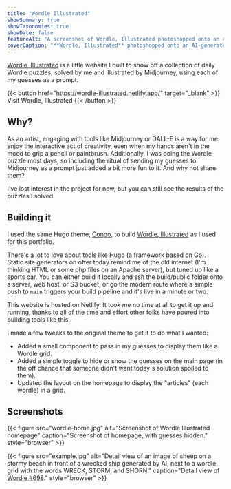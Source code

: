 ```yaml
---
title: "Wordle Illustrated"
showSummary: true
showTaxonomies: true
showDate: false
featureAlt: "A screenshot of Wordle, Illustrated photoshopped onto an AI-generated image of a dirty old laptop"
coverCaption: "**Wordle, Illustrated** photoshopped onto an AI-generated image of a dirty old laptop"
---
```


[Wordle, Illustrated](https://wordle-illustrated.netlify.app/) is a little website I built to show off a collection of daily Wordle puzzles, solved by me and illustrated by Midjourney, using each of my guesses as a prompt.

{{< button href="https://wordle-illustrated.netlify.app/" target="_blank" >}}
Visit Wordle, Illustrated
{{< /button >}}

## Why?

As an artist, engaging with tools like Midjourney or DALL-E is a way for me enjoy the interactive act of creativity, even when my hands aren't in the mood to grip a pencil or paintbrush. Additionally, I was doing the Wordle puzzle most days, so including the ritual of sending my guesses to Midjourney as a prompt just added a bit more fun to it. And why not share them?

I've lost interest in the project for now, but you can still see the results of the puzzles I solved.

## Building it

I used the same Hugo theme, [Congo](https://github.com/jpanther/congo), to build [Wordle, Illustrated](https://wordle-illustrated.netlify.app/) as I used for this portfolio.

There's a lot to love about tools like Hugo (a framework based on Go). Static site generators on offer today remind me of the old internet (I'm thinking HTML or some php files on an Apache server), but tuned up like a sports car. You can either build it locally and ssh the build/public folder onto a server, web host, or S3 bucket, or go the modern route where a simple push to `main` triggers your build pipeline and it's live in a minute or two.

This website is hosted on Netlify. It took _me_ no time at all to get it up and running, thanks to all of the time and effort other folks have poured into building tools like this.

I made a few tweaks to the original theme to get it to do what I wanted:

- Added a small component to pass in my guesses to display them like a Wordle grid.
- Added a simple toggle to hide or show the guesses on the main page (in the off chance that someone didn't want today's solution spoiled to them).
- Updated the layout on the homepage to display the "articles" (each wordle) in a grid.

## Screenshots

{{< figure
    src="wordle-home.jpg"
    alt="Screenshot of Wordle Illustrated homepage"
    caption="Screenshot of homepage, with guesses hidden."
    style="browser"
    >}}

{{< figure
    src="example.jpg"
    alt="Detail view of an image of sheep on a stormy beach in front of a wrecked ship generated by AI, next to a wordle grid with the words WRECK, STORM, and SHORN."
    caption="Detail view of [Wordle #698](https://wordle-illustrated.netlify.app/698/)."
    style="browser"
    >}}
